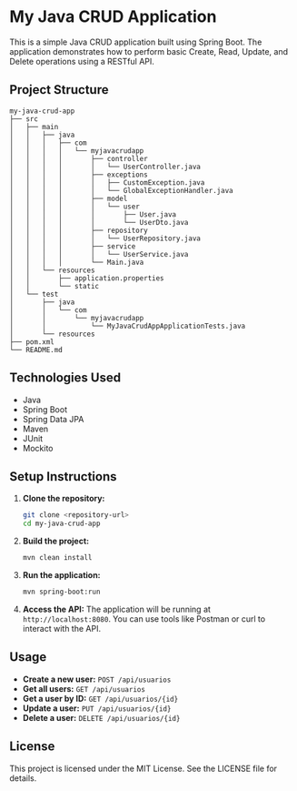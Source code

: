 # My Java CRUD Application

This is a simple Java CRUD application built using Spring Boot. The application demonstrates how to perform basic Create, Read, Update, and Delete operations using a RESTful API.

## Project Structure

```
my-java-crud-app
├── src
│   ├── main
│   │   ├── java
│   │   │   ├── com
│   │   │   │   └── myjavacrudapp
│   │   │   │       ├── controller
│   │   │   │       │   └── UserController.java
│   │   │   │       ├── exceptions
│   │   │   │       │   ├── CustomException.java
│   │   │   │       │   └── GlobalExceptionHandler.java
│   │   │   │       ├── model
│   │   │   │       │   └── user
│   │   │   │       │       ├── User.java
│   │   │   │       │       └── UserDto.java
│   │   │   │       ├── repository
│   │   │   │       │   └── UserRepository.java
│   │   │   │       ├── service
│   │   │   │       │   └── UserService.java
│   │   │   │       └── Main.java
│   │   └── resources
│   │       ├── application.properties
│   │       └── static
│   └── test
│       ├── java
│       │   └── com
│       │       └── myjavacrudapp
│       │           └── MyJavaCrudAppApplicationTests.java
│       └── resources
├── pom.xml
└── README.md
```

## Technologies Used

- Java
- Spring Boot
- Spring Data JPA
- Maven
- JUnit
- Mockito

## Setup Instructions

1. **Clone the repository:**
   ```sh
   git clone <repository-url>
   cd my-java-crud-app
   ```

2. **Build the project:**
   ```sh
   mvn clean install
   ```

3. **Run the application:**
   ```sh
   mvn spring-boot:run
   ```

4. **Access the API:**
   The application will be running at `http://localhost:8080`. You can use tools like Postman or curl to interact with the API.

## Usage

- **Create a new user:** `POST /api/usuarios`
- **Get all users:** `GET /api/usuarios`
- **Get a user by ID:** `GET /api/usuarios/{id}`
- **Update a user:** `PUT /api/usuarios/{id}`
- **Delete a user:** `DELETE /api/usuarios/{id}`

## License

This project is licensed under the MIT License. See the LICENSE file for details.